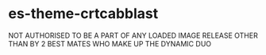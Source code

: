 # es-theme-crtcabblast
NOT AUTHORISED TO BE A PART OF ANY LOADED IMAGE RELEASE OTHER THAN BY 2 BEST MATES WHO MAKE UP THE DYNAMIC DUO